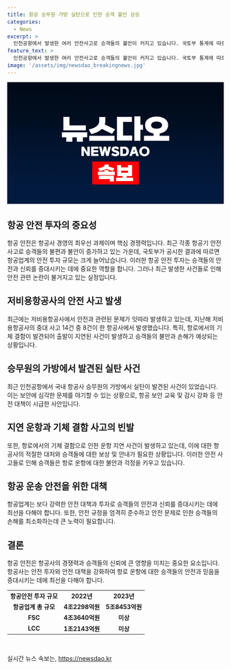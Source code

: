 ```yaml
---
title: 항공 승무원 가방 실탄으로 인한 승객 불안 상승
categories:
  - News
excerpt: >
  인천공항에서 발생한 여러 안전사고로 승객들의 불안이 커지고 있습니다. 국토부 통계에 따르면 지난해 18개 항공교통사업자가 5조8453억원을 안전 투자에 집계했지만, 기체 고장과 결함 등 여러 사고가 계속 발생하고 있습니다. 특히 중대 사고의 8건 중 8건이 티웨이항공에서 발생하며, 지연 운항 사고도 끊임없이 발생하고 있는 상황입니다. 논란의 중심에 선 티웨이항공은 승객들로부터 손해배상 청구 소송을 받을 지경이 되었습니다.
feature_text: >
  인천공항에서 발생한 여러 안전사고로 승객들의 불안이 커지고 있습니다. 국토부 통계에 따르면 지난해 18개 항공교통사업자가 5조8453억원을 안전 투자에 집계했지만, 기체 고장과 결함 등 여러 사고가 계속 발생하고 있습니다. 특히 중대 사고의 8건 중 8건이 티웨이항공에서 발생하며, 지연 운항 사고도 끊임없이 발생하고 있는 상황입니다. 논란의 중심에 선 티웨이항공은 승객들로부터 손해배상 청구 소송을 받을 지경이 되었습니다.
image: '/assets/img/newsdao_breakingnews.jpg'
---
```


<p><img src="/assets/img/newsdao_breakingnews.jpg" alt="ontimetimes 속보" /></p>

<h2 data-ke-size="size26">항공 안전 투자의 중요성</h2>

<p data-ke-size="size16">항공 안전은 항공사 경영의 최우선 과제이며 핵심 경쟁력입니다. 최근 각종 항공기 안전사고로 승객들의 불편과 불안이 증가하고 있는 가운데, 국토부가 공시한 결과에 따르면 항공업계의 안전 투자 규모는 크게 늘어났습니다. 이러한 항공 안전 투자는 승객들의 안전과 신뢰를 증대시키는 데에 중요한 역할을 합니다. 그러나 최근 발생한 사건들로 인해 안전 관련 논란이 불거지고 있는 실정입니다.</p>

<h2 data-ke-size="size26">저비용항공사의 안전 사고 발생</h2>

<p data-ke-size="size16">최근에는 저비용항공사에서 안전과 관련된 문제가 잇따라 발생하고 있는데, 지난해 저비용항공사의 중대 사고 14건 중 8건이 한 항공사에서 발생했습니다. 특히, 항로에서의 기체 결함이 발견되어 출발이 지연된 사건이 발생하고 승객들의 불만과 손해가 예상되는 상황입니다.</p>

<h2 data-ke-size="size26">승무원의 가방에서 발견된 실탄 사건</h2>

<p data-ke-size="size16">최근 인천공항에서 국내 항공사 승무원의 가방에서 실탄이 발견된 사건이 있었습니다. 이는 보안에 심각한 문제를 야기할 수 있는 상황으로, 항공 보안 교육 및 감시 강화 등 안전 대책이 시급한 사안입니다.</p>

<h2 data-ke-size="size26">지연 운항과 기체 결함 사고의 빈발</h2>

<p data-ke-size="size16">또한, 항로에서의 기체 결함으로 인한 운항 지연 사건이 발생하고 있는데, 이에 대한 항공사의 적절한 대처와 승객들에 대한 보상 및 안내가 필요한 상황입니다. 이러한 안전 사고들로 인해 승객들은 항로 운항에 대한 불안과 걱정을 키우고 있습니다.</p>

<h2 data-ke-size="size26">항공 운송 안전을 위한 대책</h2>

<p data-ke-size="size16">항공업계는 보다 강력한 안전 대책과 투자로 승객들의 안전과 신뢰를 증대시키는 데에 최선을 다해야 합니다. 또한, 안전 규정을 엄격히 준수하고 안전 문제로 인한 승객들의 손해를 최소화하는데 큰 노력이 필요합니다.</p>

<h2 data-ke-size="size26">결론</h2>

<p data-ke-size="size16">항공 안전은 항공사의 경쟁력과 승객들의 신뢰에 큰 영향을 미치는 중요한 요소입니다. 항공사는 안전 투자와 안전 대책을 강화하여 항로 운항에 대한 승객들의 안전과 믿음을 증대시키는 데에 최선을 다해야 합니다.</p>

<table>
<tbody>
<tr>
<td style="text-align: center; height: 17px;"><b>항공안전 투자 규모</b></td>
<td style="text-align: center; height: 17px;"><b>2022년</b></td>
<td style="text-align: center; height: 17px;"><b>2023년</b></td>
</tr>
<tr>
<td style="text-align: center; height: 17px;"><b>항공업계 총 규모</b></td>
<td style="text-align: center; height: 17px;"><b>4조2298억원</b></td>
<td style="text-align: center; height: 17px;"><b>5조8453억원</b></td>
</tr>
<tr>
<td style="text-align: center; height: 17px;"><b>FSC</b></td>
<td style="text-align: center; height: 17px;"><b>4조3640억원</b></td>
<td style="text-align: center; height: 17px;"><b>미상</b></td>
</tr>
<tr>
<td style="text-align: center; height: 17px;"><b>LCC</b></td>
<td style="text-align: center; height: 17px;"><b>1조2143억원</b></td>
<td style="text-align: center; height: 17px;"><b>미상</b></td>
</tr>
</tbody>
</table>

<p data-ke-size="size16">&nbsp;</p>
실시간 뉴스 속보는, <a href="https://newsdao.kr" rel="dofollow">https://newsdao.kr</a>


